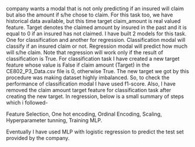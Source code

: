 company wants a modal that is not only predicting if an insured will claim but also the amount if s/he chose to claim. For this task too, we have historical data available, but this time target claim_amount is real valued feature. Target denotes the claimed amount by insured in the past and it is equal to 0 if an insured has not claimed. I have built 2 models for this task. One for classification and another for regression. Classification modal will classify if an insured claim or not. Regression modal will predict how much will s/he claim. Note that regression will work only if the result of classification is True.
For classification task I have created a new target feature whose value is False if claim amount (Target) in the CE802_P3_Data.csv file is 0, otherwise True. The new target we got by this procedure was making dataset highly imbalanced. So, to check the performance of classification modal I have used f1-score.
Also, I have removed the claim amount target feature for classification task after creating the new target.
In regression, below is a small summary of steps which i followed-

Feature Selection, 
One hot encoding, 
Ordinal Encoding, 
Scaling, 
Hyperparameter tunning, 
Training MLP.

Eventually I have used MLP with logistic regression to predict the test set provided by the company.
